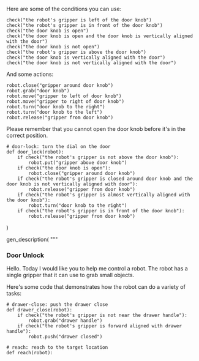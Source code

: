 

Here are some of the conditions you can use:

```
check("the robot's gripper is left of the door knob")
check("the robot's gripper is in front of the door knob")
check("the door knob is open")
check("the door knob is open and the door knob is vertically aligned with the door")
check("the door knob is not open")
check("the robot's gripper is above the door knob")
check("the door knob is vertically aligned with the door")
check("the door knob is not vertically aligned with the door")
```

And some actions:

```
robot.close("gripper around door knob")
robot.grab("door knob")
robot.move("gripper to left of door knob")
robot.move("gripper to right of door knob")
robot.turn("door knob to the right")
robot.turn("door knob to the left")
robot.release("gripper from door knob")
```

Please remember that you cannot open the door knob before it's in the correct position.



```
# door-lock: turn the dial on the door
def door_lock(robot):
    if check("the robot's gripper is not above the door knob"):
        robot.put("gripper above door knob")
    if check("the door knob is open"):
        robot.close("gripper around door knob")
    if check("the robot's gripper is closed around door knob and the door knob is not vertically aligned with door"):
        robot.release("gripper from door knob")
    if check("the robot's gripper is almost vertically aligned with the door knob"):
        robot.turn("door knob to the right")
    if check("the robot's gripper is in front of the door knob"):
        robot.release("gripper from door knob")
```
)

gen_description(
"""
### Door Unlock

Hello. Today I would like you to help me control a robot. The robot has a single gripper that it can use to grab small objects.

Here's some code that demonstrates how the robot can do a variety of tasks:

```
# drawer-close: push the drawer close
def drawer_close(robot):
    if check("the robot's gripper is not near the drawer handle"):
        robot.grab("drawer handle")
    if check("the robot's gripper is forward aligned with drawer handle"):
        robot.push("drawer closed")

# reach: reach to the target location
def reach(robot):
 